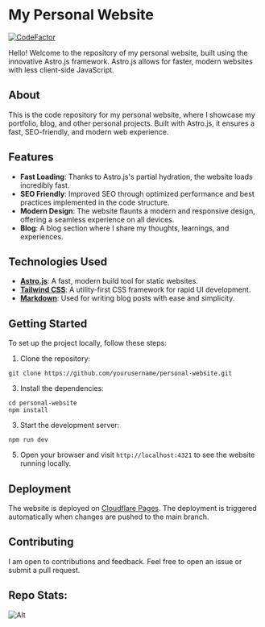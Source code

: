 # My Personal Website
[![CodeFactor](https://www.codefactor.io/repository/github/chark1es/chark1es.dev/badge)](https://www.codefactor.io/repository/github/chark1es/chark1es.dev)

Hello! Welcome to the repository of my personal website, built using the innovative Astro.js framework. Astro.js allows for faster, modern websites with less client-side JavaScript.

## About

This is the code repository for my personal website, where I showcase my portfolio, blog, and other personal projects. Built with Astro.js, it ensures a fast, SEO-friendly, and modern web experience.

## Features

- **Fast Loading**: Thanks to Astro.js's partial hydration, the website loads incredibly fast.
- **SEO Friendly**: Improved SEO through optimized performance and best practices implemented in the code structure.
- **Modern Design**: The website flaunts a modern and responsive design, offering a seamless experience on all devices.
- **Blog**: A blog section where I share my thoughts, learnings, and experiences.

## Technologies Used

- **[Astro.js](https://astro.build/)**: A fast, modern build tool for static websites.
- **[Tailwind CSS](https://tailwindcss.com/)**: A utility-first CSS framework for rapid UI development.
- **[Markdown](https://www.markdownguide.org/)**: Used for writing blog posts with ease and simplicity.

## Getting Started

To set up the project locally, follow these steps:

1. Clone the repository:
```
git clone https://github.com/yourusername/personal-website.git
```


3. Install the dependencies:
```
cd personal-website
npm install
```


3. Start the development server:
```
npm run dev
```


5. Open your browser and visit `http://localhost:4321` to see the website running locally.

## Deployment

The website is deployed on [Cloudflare Pages](https://pages.cloudflare.com/). The deployment is triggered automatically when changes are pushed to the main branch.

## Contributing

I am open to contributions and feedback. Feel free to open an issue or submit a pull request.

## Repo Stats:

![Alt](https://repobeats.axiom.co/api/embed/0d9b3eefa68882e6199699f3f2228d095f4b4492.svg "Repobeats analytics image")
